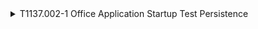 <details>
<summary>T1137.002-1 Office Application Startup Test Persistence
</summary>
<pre>$ NA </pre>
</details>
